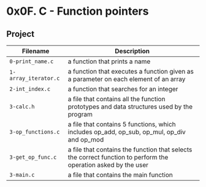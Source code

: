 # 0x0F. C - Function pointers

## Project

| Filename | Description |
| -------- | ----------- |
| `0-print_name.c` | a function that prints a name |
| `1-array_iterator.c` | a function that executes a function given as a parameter on each element of an array |
| `2-int_index.c` | a function that searches for an integer |
| `3-calc.h` | a file that contains all the function prototypes and data structures used by the program  |
| `3-op_functions.c`  | a file that contains 5 functions, which includes op_add, op_sub, op_mul, op_div and op_mod |
| `3-get_op_func.c`  | a file that contains the function that selects the correct function to perform the operation asked by the user |
| `3-main.c` | a file that contains the main function |
